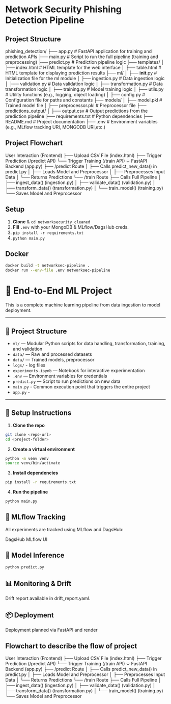 # Network Security Phishing Detection Pipeline

## Project Structure
phishing_detection/
├── app.py                     # FastAPI application for training and prediction APIs
├── main.py                    # Script to run the full pipeline (training and preprocessing)
├── predict.py                 # Prediction pipeline logic
├── templates/
│   ├── index.html             # HTML template for the web interface
│   ├── table.html            # HTML template for displaying prediction results
├── ml/
│   ├── __init__.py            # Initialization file for the ml module
│   ├── ingestion.py           # Data ingestion logic
│   ├── validation.py          # Data validation logic
│   ├── transformation.py      # Data transformation logic
│   ├── training.py            # Model training logic
│   ├── utils.py               # Utility functions (e.g., logging, object loading)
│   ├── config.py              # Configuration file for paths and constants
├── models/
│   ├── model.pkl              # Trained model file
│   ├── preprocessor.pkl       # Preprocessor file
├── predictions_output/
│   ├── output.csv             # Output predictions from the prediction pipeline
├── requirements.txt           # Python dependencies
├── README.md                  # Project documentation
├── .env                       # Environment variables (e.g., MLflow tracking URI, MONGODB URI,etc.)


## Project Flowchart
User Interaction (Frontend)
    ├── Upload CSV File (index.html)
    ├── Trigger Prediction (/predict API)
    └── Trigger Training (/train API)
          ↓
FastAPI Backend (app.py)
    ├── /predict Route
    │   ├── Calls predict_new_data() in predict.py
    │   ├── Loads Model and Preprocessor
    │   ├── Preprocesses Input Data
    │   └── Returns Predictions
    └── /train Route
        ├── Calls Full Pipeline
        │   ├── ingest_data() (ingestion.py)
        │   ├── validate_data() (validation.py)
        │   ├── transform_data() (transformation.py)
        │   └── train_model() (training.py)
        └── Saves Model and Preprocessor
## Setup

1. **Clone** & `cd networksecurity_cleaned`
2. **Fill** `.env` with your MongoDB & MLflow/DagsHub creds.
3. `pip install -r requirements.txt`
4. `python main.py`

## Docker

```bash
docker build -t networksec-pipeline .
docker run --env-file .env networksec-pipeline
```

# 🧠 End-to-End ML Project

This is a complete machine learning pipeline from data ingestion to model deployment.

---

## 📁 Project Structure

- `ml/` — Modular Python scripts for data handling, transformation, training, and validation  
- `data/` — Raw and processed datasets  
- `data/` — Trained models, preprocessor  
- `logs/` - log files
- `experiments.ipynb` — Notebook for interactive experimentation  
- `.env` — Environment variables for credentials  
- `predict.py` — Script to run predictions on new data
- `main.py` - Common execution point that triggers the entire project
- `app.py` - 
---

## 🚀 Setup Instructions

1. **Clone the repo**  
```bash
git clone <repo-url>
cd <project-folder>
```

2. **Create a virtual environment**
``` bash
python -m venv venv
source venv/bin/activate
```
3. **Install dependencies**

```bash
pip install -r requirements.txt
```
4. **Run the pipeline**
``` bash
python main.py
```

## 🧪 MLflow Tracking
All experiments are tracked using MLflow and DagsHub:

DagsHub MLflow UI

## 🧪 Model Inference
```bash
python predict.py
```
## 📊 Monitoring & Drift
Drift report available in drift_report.yaml.

## 📦 Deployment
Deployment planned via FastAPI and render

## Flowchart to describe the flow of project
User Interaction (Frontend)
    ├── Upload CSV File (index.html)
    ├── Trigger Prediction (/predict API)
    └── Trigger Training (/train API)
          ↓
FastAPI Backend (app.py)
    ├── /predict Route
    │   ├── Calls predict_new_data() in predict.py
    │   ├── Loads Model and Preprocessor
    │   ├── Preprocesses Input Data
    │   └── Returns Predictions
    └── /train Route
        ├── Calls Full Pipeline
        │   ├── ingest_data() (ingestion.py)
        │   ├── validate_data() (validation.py)
        │   ├── transform_data() (transformation.py)
        │   └── train_model() (training.py)
        └── Saves Model and Preprocessor